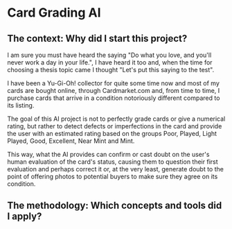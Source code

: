 # Card Grading AI

## The context: Why did I start this project?

I am sure you must have heard the saying "Do what you love, and you'll never work a day in your life.", I have heard it too and, when the time for choosing a thesis topic came I thought "Let's put this saying to the test". 

I have been a Yu-Gi-Oh! collector for quite some time now and most of my cards are bought online, through Cardmarket.com and, from time to time, I purchase cards that arrive in a condition notoriously different compared to its listing.

The goal of this AI project is not to perfectly grade cards or give a numerical rating, but rather to detect defects or imperfections in the card and provide the user with an estimated rating based on the groups Poor, Played, Light Played, Good, Excellent, Near Mint and Mint. 

This way, what the AI provides can confirm or cast doubt on the user's human evaluation of the card's status, causing them to question their first evaluation and perhaps correct it or, at the very least, generate doubt to the point of offering photos to potential buyers to make sure they agree on its condition.

## The methodology: Which concepts and tools did I apply?